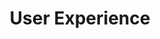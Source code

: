 ---
layout: page
title: User Experience
summary: |
  Beetroot water spinach okra water chestnut ricebean pea catsear courgette summer purslane. Water spinach arugula pea tatsoi aubergine spring onion bush tomato kale radicchio turnip chicory salsify pea sprouts fava bean.
icon: "fa-users"
weight: 4

---